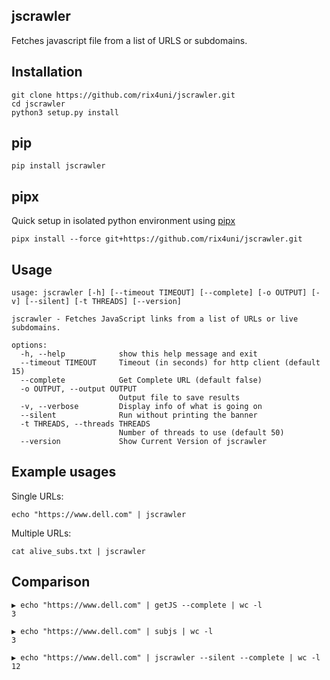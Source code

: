 ## jscrawler

Fetches javascript file from a list of URLS or subdomains.

## Installation
```
git clone https://github.com/rix4uni/jscrawler.git
cd jscrawler
python3 setup.py install
```

## pip
```
pip install jscrawler
```

## pipx
Quick setup in isolated python environment using [pipx](https://pypa.github.io/pipx/)
```
pipx install --force git+https://github.com/rix4uni/jscrawler.git
```

## Usage
```
usage: jscrawler [-h] [--timeout TIMEOUT] [--complete] [-o OUTPUT] [-v] [--silent] [-t THREADS] [--version]

jscrawler - Fetches JavaScript links from a list of URLs or live subdomains.

options:
  -h, --help            show this help message and exit
  --timeout TIMEOUT     Timeout (in seconds) for http client (default 15)
  --complete            Get Complete URL (default false)
  -o OUTPUT, --output OUTPUT
                        Output file to save results
  -v, --verbose         Display info of what is going on
  --silent              Run without printing the banner
  -t THREADS, --threads THREADS
                        Number of threads to use (default 50)
  --version             Show Current Version of jscrawler
```

## Example usages

Single URLs:
```
echo "https://www.dell.com" | jscrawler
```

Multiple URLs:
```
cat alive_subs.txt | jscrawler
```

## Comparison
```
▶ echo "https://www.dell.com" | getJS --complete | wc -l
3

▶ echo "https://www.dell.com" | subjs | wc -l
3

▶ echo "https://www.dell.com" | jscrawler --silent --complete | wc -l
12
```